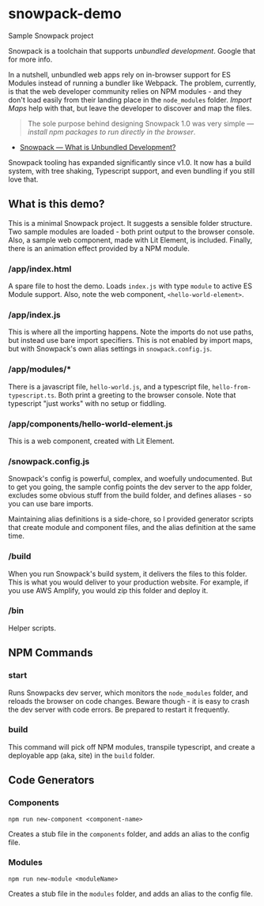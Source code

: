 # snowpack-demo

Sample Snowpack project

Snowpack is a toolchain that supports _unbundled development_. Google that for 
more info. 

In a nutshell, unbundled web apps rely on in-browser support for 
ES Modules instead of running a bundler like Webpack. The problem, currently, 
is that the web developer community relies on NPM modules - and they don't load
easily from their landing place in the `node_modules` folder. _Import Maps_ 
help with that, but leave the developer to discover and map the files.

> The sole purpose behind designing Snowpack 1.0 was very simple — _install npm
packages to run directly in the browser_.

- [Snowpack — What is Unbundled Development?](https://medium.com/habilelabs/snowpack-what-is-unbundled-development-8562205d0539)

Snowpack tooling has expanded significantly since v1.0. It now has a build 
system, with tree shaking, Typescript support, and even bundling if you still
love that.

## What is this demo?

This is a minimal Snowpack project. It suggests a sensible folder structure.
Two sample modules are loaded - both print output to the browser console. Also,
a sample web component, made with Lit Element, is included. Finally, there is
an animation effect provided by a NPM module.

### /app/index.html

A spare file to host the demo. Loads `index.js` with type `module` to active 
ES Module support. Also, note the web component, `<hello-world-element>`.

### /app/index.js

This is where all the importing happens. Note the imports do not use paths, but
instead use bare import specifiers. This is not enabled by import maps, but
with Snowpack's own alias settings in `snowpack.config.js`.

### /app/modules/*

There is a javascript file, `hello-world.js`, and a typescript file, 
`hello-from-typescript.ts`. Both print a greeting to the browser console. Note
that typescript "just works" with no setup or fiddling.

### /app/components/hello-world-element.js

This is a web component, created with Lit Element.

### /snowpack.config.js

Snowpack's config is powerful, complex, and woefully undocumented. But to get 
you going, the sample config points the dev server to the app folder, excludes
some obvious stuff from the build folder, and defines aliases - so you can use
bare imports.

Maintaining alias definitions is a side-chore, so I provided generator scripts
that create module and component files, and the alias definition at the same
time.

### /build

When you run Snowpack's build system, it delivers the files to this folder. 
This is what you would deliver to your production website. For example, if you
use AWS Amplify, you would zip this folder and deploy it.

### /bin

Helper scripts.

## NPM Commands

### start

Runs Snowpacks dev server, which monitors the `node_modules` folder, and
reloads the browser on code changes. Beware though - it is easy to crash the
dev server with code errors. Be prepared to restart it frequently.

### build

This command will pick off NPM modules, transpile typescript, and create a 
deployable app (aka, site) in the `build` folder.

## Code Generators

### Components

    npm run new-component <component-name>

Creates a stub file in the `components` folder, and adds an alias to the 
config file.

### Modules

    npm run new-module <moduleName>

Creates a stub file in the `modules` folder, and adds an alias to the 
config file.

